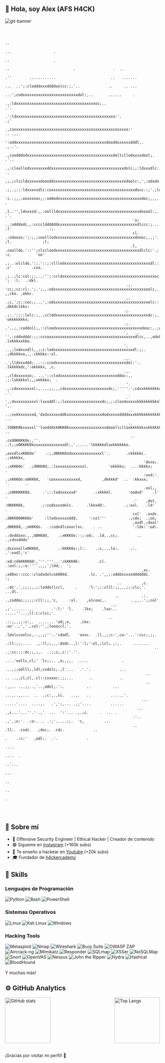 ## 👋 Hola, soy Alex (AFS H4CK)
![git-banner](https://github.com/user-attachments/assets/5d495bd7-2101-4bde-906d-e0ad1d178535)

```
                                                                                                                                                                                                        
                                                                                                                                                                                                        
                                                                                                                       ..                                                                               
                                                                                                                     ...                   .                                                            
                                                                                                                    ..                    .                                                             
                                                                                    ..                             .                 .  ..                                                              
                                                                                  .''        ............                         ..   .......                                                          
                                                                                 ...  ..';:clodddxxxddddoolcc:;,'..             ..     .. ...                                                           
                                                                                ...';codxxxxxxxxxxxxxxxxxxxxxxxxxdol:,..       ......     .                                                             
                                                                              .,:ldxxxxxxxxxxxxxxxxxxxxxxxxxxxxxxxxxxxxoc;..                              .'.                                           
                                                                          .':ldxxxxxxxxxxxxxxxxxxxxxxxxxxxxxxxxxxxxxxxxxxxxo:'.                         .;'                                             
                                                                       .,coxxxxxxxxxxxxxxxxxxxxxxxxxxxxxxxxxxxxxxxxxxxxxxxxxxxo:'                  .. .,,.                                              
                                                                     ':oddxxxxxxxxxxxxxxxxxxxxxxxxxxxxxxxxxxxxxxxxxdooddxxxxxxdddl,.              .,..'.                                                
                                                                  .,coodddodxxxxxxxxxxxxxxxxxxxxxxxxxxxxxxxxxxxxxxxdollcllodxxxxdool;.            .'..                                                  
                                                                .,:cloollodxxxxxxxxddxxxxxxxxxxxxxxxxxxxxxxxxxxxxxxxxxdolc;;:ldxxxdlc:,.          ..                                                    
                                                               ,;,;clccldxxxxxxdoooddxxxxxxxxxxxxxxxxxxxxxxxxxxxxxxxxxdoolc:,',:odxdo:;,'.                                                              
                                                             .;,.;:;:ldxxxxxdlc:coxxxxxxxxxxxxxxxxxxxxxxxxxxxxxxxxxxxxxxdocc::;'.;ldxoc,';,                                                             
                                                            'c..;,,:oxxxxxoc;;:oddodxxxxxxxxxxxxxxxxxxxxxxxxxxxxxxxxxxxxxxdoc;,,,..:odl:,.,:.                      .                                    
                                                           ,l..'',ldxxxxd:,,:oollldxxxxxxxxxxxxxxxxxxxxxxxxxxxxxxxxxxxxxdooool:,.''.,lc;;,.'l'                   .'.                                    
                                                          'o; ..:odddxdc,,:cccclddddddxxxxxxxxxxxxxxxxxxxxxxxxxxxxxxxxxxxxdlccc:;....'::''. ,l'                .:;.                                     
                                                          cl. .:odooxo;';:;,;coolllodxxxxxxxxxxxxxxxxxxxxxxxxxxxxxxxxxxxxdoooc;,,;'...'c:... ;l.              ;l;                                       
                                                         .l, .coolldo,'::'';clccloodxxxxxxxxxxxxxxxxxxxxxxxxxxxxxxxxxxxxxxdlclc:'.;'...;c:.   :c.           'oo'                                        
                                                         ,;..:olcldo,':;.'::;:clllodxxxxxxxxxxxxxxxxxxxxxxxxxxxxxxxxxxxxxxxdl::::..;'..,lc;.  .c'   .     .cxo.                                         
                                                        .;..;lc:col:;:,.,:'';:ccldxxxxxxxxxxxxxxxxxxxxxxxxxxxxxxxxxxxxxxxxxxoc;',,.,:,,:olc;.  ';  :l.  .:dkl.                                          
                                                       .;. 'cc;;cc:cl:.';.';,,:odxxxxxxxxxxxxxxxxxxxxxxxxxxxxxxxxxxxxxxxxxxoolc,.',,::clodc;.   ,,cko. ,okkc.                                           
                                                       ,, .;c,';c::coc;;..,',:odxxxxxxxxxxxxxxxxxxxxxxxxxxxxxxxxxxxxxxxxxxxolc::'.;cccooll;''   ,dkkdclkkx:                                             
                                                      .;. .;:.':;::lolc:;,.,cclddxxxxxxxxxxxxxxxxxxxxxxxxxxxxxxxxxxxxxxxxxxdc:;,;;:coodocc,.'. 'okkkkkkkx;                                              
                                                      .;.  ,'.,;,:coddoll;,::cloodxxxxxxxxxxxxxxxxxxxxxxxxxxxxxxxxxxxxxxxdooc:,.;ccoxxxo::,...,dkkkkkkkd'                                               
                                                      ',   .. '',:cddxdddc:;;:cccoxxxxxxxxxxxxxxxxxxxxxxxxxxxxxxxxxxxxxxxdlcc,..,odxkkxo;;, .lxkkkxxkko.                                                
                                                      ',      ..,;lodxxxdll,,;;c:lodxxxxxxxxxxxxxxxxxxxxxxxxxxxxxxxxxxxxdl:;;. .;dkkkkxo,,,.ckkkkx::xl.                                                 
                                                      .,.      .';lldxxxddd;...:;:ccodxxxxxxxxxxxxxxxxxxxxxxxxxxxxxxxxdol:'..  .lkkkkkdc,':okkkkx, ,c.                                                  
                                                      .,.       .,cldxxxxxxo;. ...';:clodxxxxxxxxxxxxxxxxxxxxxxxxxxddoc:,.  .;:lxkkkkxl;,;xkkkkx;  .                                                    
                                                       '.       .,:cdxxxxxxxxl:,...,;;,,,cdxxxxxxxxxxxxxxxxxxxxdc;,'''''.';cdxxkkkkkkkc,ldkkkkl'             .'.                                        
                                                       .'        ',;dxxxxxxxxxxl:lxxxddl:;:lxxxxxxxxxxxxxxxxxdc;,;:cloodxxxxxkkkkkkkkkolxkkkxc.             ',.                                         
                                                        ..       ..;xxkkxxxxxxd,'dxdxxxxxxddkxxxxxxxxxxxxxxxxdodxxxxxddddxxxkkkkkkkkkkkkkkkx;             ...                                           
                                                        ..        .lO0KK0kxxxxxl''loodddxk0KK0kxxxxxxxxxxxxxxxxxdooollclloxkkkkkkxxkkkkkkkd,              ..                                            
                                                         ..      .cxO0KKKKOo;,''. .:l;;oOKKKK0kxxxxxxxxxxxxxxdl:,'......'lkkkkkdloxkkkkkko.                                                             
                                                          .     ,oxxdlcxKKKOo'    .:;,d0KKKOxdxxxxxxxxxxxxxxl'..       .ckkkkkc. .;okkkkx,                                                              
                                                               'dxxo;. .;xKKKOo'  .;d0KK0d;,:lxxxxxxxxxxxxxl.         'okkkkx;  ...:kkkkx;                .                                             
                                                               :xxd;'.   .;xKKKOo:o0KK0d,   'coxxxxxxxxxxxd,         ,dkkkkd'  ..  :kkxxx;     '.       ..                                              
                                                               .oxl;,      .;x0KKKKK0d,     .';::lodxxxxxxd'       .:xkkkkl.       'oodxd'    .l'      .                                                
                                                          .'    ,dol,        :OKKKKKk,       .;:codxxxxdolc.      .lkkxdd:.        .;:oxl.   .ld'     .                                                 
                                                          cxl'  .oxdc.     ,d0KK0O0KKOo'     :llodxxxxxxddd,     ':col'''          .;cdx;  .;oo,                                                        
                                                          ,oxdl,;dxol'   ,d0KK0d,.;xKKKOo.  .:codxdlcoxoclxc.    . ..              ':ldx:':od:.                                                         
                                                           .:dxddxxo:,.,d0KK0d,    .;xKKKOo:::;:od;. .ld,.,cc;.        ..         .,cdxxdddo'                                                           
                                                             ,dxxxxollx0KK0d,        .:kKKK0x:;l:.    .:c,..,lo:.     ,:.        .':oxdl,'c'                                                            
                                                              :xd:cdkKKKK0d:,'''.'''...'ckKKK0k:        .cl. .:ool:;,:o:'''',,,,';ldd;.  ';                                                             
                                                     .        ,xc. ;xO0xc::ccc::clodxdolcok0Okd.         .lc. .',,;:odddxxxxxddddddc.    :;                                                             
                                                   ..         ,c.   .:dc'.',;;;;,,;:loddollccl,     .     'l:';::clll:;;,,,;;:clc;'.  ..,dl.                                                            
                                                  ..          .:.     .,coddoc;;;;;:cll:;;,'c,     :xl.    ,olcooc,.           ..,,..';;col'                                                            
                                                .,.            ,;'..........        .':l:' 'l.    .lkx;    .lxo:..   .....''...;ll:c:clcc;'.                                                            
                                               ..               .::;,,;;:c:,.  ....... 'od;;o,    .ckx:    .oo'...','.,col:'',;loooccl;'.                                                               
                                                                 .ldolccoolcc,..,,;;''..'cdodl.   'oxxc.  .ll,,;;c:',co:'...':ccc:,;;.                                                                  
                                                                  .:ll:;;,....  .,:ll;;,,,:dxdc..,l:':l;':ol,;lcl;.;:,.     ........                                                                    
                                                                    ..             .,:cc::;:dc;;,;,.  .:;;c;,c::'.''.                                                                                   
                                                                                 ....'oollc,cl;' 'lc;;,. ,o;,;,.  .....               .                                                                 
                                                                                ...,;;odlll;,ldl;cxdolc;.;l'...   .'.'.             ...                                                                 
                                                                ..             .. ..,,cl;cl,.cl::cxxxoc:,;,...       ..            ..                                                                   
                                                                ..              .,,.. ...;;..,'..,ddol;.':.          ..          ...                                                                    
                                                                                ...,..,,...  ..  .;c:,.,lc.   ..,.   ..         ......'.                                                                
                                                              ...               .....'....  ....,.   .',';,... .,;'....         ......                                                                  
                                                            ...                  .,c...'...''.'..,'  ...  ':'... .,.;c.     .  ... .                                                                    
                                                          .'..                    .,'.;o:'. .:o:. .. .:;'.....:;.  'c,         ...                                                                      
                                                          ..                          .ll:. .cxdc.  .;doc;. .cdc.             ..                                                                        
                                                                                        .    .:c:'   ,odl:.  .'.             .                                                                          
                                                                                                      ....                                                                                              
                                                                           ....  .                                                                                                                      
                                                                           ..'...                                                                                                                       
                                                                            ...                                                                                                                         
                                                                           ..                                                                                                                           
                                                                         ..                                                                                                                             
                                                                        .                                                                                                                               
                                                                                                                                                                                                        
                                                                                                                                                                                                        
                                                                                                                                                                                                        
```

## 🚀 Sobre mí
<ul dir="auto">
<li>👾 Offensive Security Engineer | Ethical Hacker | Creador de contenido </li>
<li>🟢 Sígueme en <a href="https://www.instagram.com/afsh4ck/" rel="nofollow">Instagram</a> (+160k subs)</li>
<li>🎥 Te enseño a hackear en <a href="https://youtube.com/@afsh4ck?sub_confirmation=1" rel="nofollow">Youtube</a> (+20k subs)</li>
<li>🎓 Fundador de <a href="https://www.h4ckercademy.com" rel="nofollow">h4ckercademy</a></li>
</ul>

## 🔧 Skills
### Lenguajes de Programación
![Python](https://img.shields.io/badge/Python-3776AB?style=for-the-badge&logo=python&logoColor=white)
![Bash](https://img.shields.io/badge/Bash-4EAA25?style=for-the-badge&logo=gnu-bash&logoColor=white)
![PowerShell](https://img.shields.io/badge/PowerShell-5391FE?style=for-the-badge&logo=powershell&logoColor=white)

### Sistemas Operativos
![Linux](https://img.shields.io/badge/Linux-FCC624?style=for-the-badge&logo=linux&logoColor=black)
![Kali Linux](https://img.shields.io/badge/Kali_Linux-557C94?style=for-the-badge&logo=kali-linux&logoColor=white)
![Windows](https://img.shields.io/badge/Windows-0078D6?style=for-the-badge&logo=windows&logoColor=white)

### Hacking Tools
![Metasploit](https://img.shields.io/badge/Metasploit-4986B1?style=for-the-badge&logo=metasploit&logoColor=white)
![Nmap](https://img.shields.io/badge/Nmap-7C3BE4?style=for-the-badge&logo=nmap&logoColor=white)
![Wireshark](https://img.shields.io/badge/Wireshark-1679A7?style=for-the-badge&logo=wireshark&logoColor=white)
![Burp Suite](https://img.shields.io/badge/Burp_Suite-FF6F00?style=for-the-badge&logo=burp-suite&logoColor=white)
![OWASP ZAP](https://img.shields.io/badge/OWASP_ZAP-000000?style=for-the-badge&logo=owasp&logoColor=white)
![Aircrack-ng](https://img.shields.io/badge/Aircrack--ng-000000?style=for-the-badge&logo=aircrack-ng&logoColor=white)
![Mimikatz](https://img.shields.io/badge/Mimikatz-DC143C?style=for-the-badge&logo=mimikatz&logoColor=white)
![Responder](https://img.shields.io/badge/Responder-FF0000?style=for-the-badge&logo=ghost&logoColor=white)
![SQLmap](https://img.shields.io/badge/SQLmap-3E6E93?style=for-the-badge&logo=sqlmap&logoColor=white)
![XSSer](https://img.shields.io/badge/XSSer-000000?style=for-the-badge&logo=xss&logoColor=white)
![NoSQLMap](https://img.shields.io/badge/NoSQLMap-0B5394?style=for-the-badge&logo=nosqlmap&logoColor=white)
![Snort](https://img.shields.io/badge/Snort-FF5C93?style=for-the-badge&logo=snort&logoColor=white)
![OpenVAS](https://img.shields.io/badge/OpenVAS-008000?style=for-the-badge&logo=openvas&logoColor=white)
![Nessus](https://img.shields.io/badge/Nessus-22BB33?style=for-the-badge&logo=tenable&logoColor=white)
![John the Ripper](https://img.shields.io/badge/John_the_Ripper-AA1111?style=for-the-badge&logo=jtr&logoColor=white)
![Hydra](https://img.shields.io/badge/Hydra-333399?style=for-the-badge&logo=hydra&logoColor=white)
![Hashcat](https://img.shields.io/badge/Hashcat-994422?style=for-the-badge&logo=hashcat&logoColor=white)
![BloodHound](https://img.shields.io/badge/BloodHound-cc0000?style=for-the-badge&logo=bloodhound&logoColor=white)
<br><br>
Y muchas más!

## ⚙️ GitHub Analytics
<div style="display: flex; justify-content: space-between;">
  <img src="https://github-readme-stats.vercel.app/api?username=afsh4ck&show_icons=true&theme=merko" alt="GitHub stats" height="148">
  <a href="https://github.com/afsh4ck/github-readme-stats">
    <img src="https://github-readme-stats.vercel.app/api/top-langs/?username=afsh4ck&layout=compact&theme=merko" alt="Top Langs" height="148">
  </a>
</div>
<br>

¡Gracias por visitar mi perfil! 🚀
